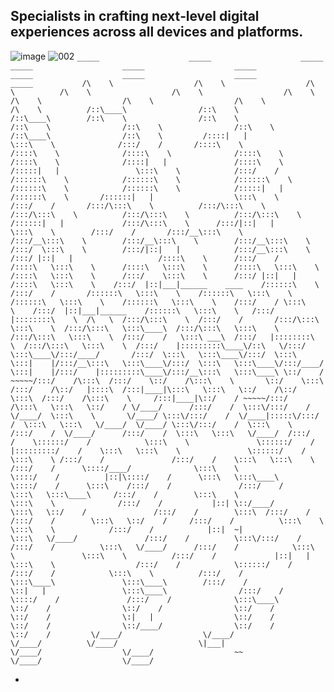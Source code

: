 ## Specialists in crafting next‑level digital experiences across all devices and platforms.
![image](https://github.com/user-attachments/assets/92298781-6761-4520-9143-8f3cb568133a)
![002](https://github.com/user-attachments/assets/4dd9372b-e83f-43e3-8dac-0f865411c786)
`
          _____                    _____                    _____            _____                    _____                    _____                    _____                    _____                    _____                    _____          
         /\    \                  /\    \                  /\    \          /\    \                  /\    \                  /\    \                  /\    \                  /\    \                  /\    \                  /\    \         
        /::\____\                /::\    \                /::\____\        /::\    \                /::\    \                /::\    \                /::\    \                /::\    \                /::\____\                /::\    \        
       /::::|   |                \:::\    \              /:::/    /       /::::\    \              /::::\    \              /::::\    \              /::::\    \              /::::\    \              /::::|   |               /::::\    \       
      /:::::|   |                 \:::\    \            /:::/    /       /::::::\    \            /::::::\    \            /::::::\    \            /::::::\    \            /::::::\    \            /:::::|   |              /::::::\    \      
     /::::::|   |                  \:::\    \          /:::/    /       /:::/\:::\    \          /:::/\:::\    \          /:::/\:::\    \          /:::/\:::\    \          /:::/\:::\    \          /::::::|   |             /:::/\:::\    \     
    /:::/|::|   |                   \:::\    \        /:::/    /       /:::/__\:::\    \        /:::/__\:::\    \        /:::/__\:::\    \        /:::/__\:::\    \        /:::/  \:::\    \        /:::/|::|   |            /:::/__\:::\    \    
   /:::/ |::|   |                   /::::\    \      /:::/    /       /::::\   \:::\    \      /::::\   \:::\    \      /::::\   \:::\    \      /::::\   \:::\    \      /:::/    \:::\    \      /:::/ |::|   |           /::::\   \:::\    \   
  /:::/  |::|___|______    ____    /::::::\    \    /:::/    /       /::::::\   \:::\    \    /::::::\   \:::\    \    /::::::\   \:::\    \    /::::::\   \:::\    \    /:::/    / \:::\    \    /:::/  |::|___|______    /::::::\   \:::\    \  
 /:::/   |::::::::\    \  /\   \  /:::/\:::\    \  /:::/    /       /:::/\:::\   \:::\    \  /:::/\:::\   \:::\____\  /:::/\:::\   \:::\    \  /:::/\:::\   \:::\    \  /:::/    /   \:::\ ___\  /:::/   |::::::::\    \  /:::/\:::\   \:::\    \ 
/:::/    |:::::::::\____\/::\   \/:::/  \:::\____\/:::/____/       /:::/  \:::\   \:::\____\/:::/  \:::\   \:::|    |/:::/__\:::\   \:::\____\/:::/  \:::\   \:::\____\/:::/____/     \:::|    |/:::/    |:::::::::\____\/:::/__\:::\   \:::\____\
\::/    / ~~~~~/:::/    /\:::\  /:::/    \::/    /\:::\    \       \::/    \:::\  /:::/    /\::/   |::::\  /:::|____|\:::\   \:::\   \::/    /\::/    \:::\  /:::/    /\:::\    \     /:::|____|\::/    / ~~~~~/:::/    /\:::\   \:::\   \::/    /
 \/____/      /:::/    /  \:::\/:::/    / \/____/  \:::\    \       \/____/ \:::\/:::/    /  \/____|:::::\/:::/    /  \:::\   \:::\   \/____/  \/____/ \:::\/:::/    /  \:::\    \   /:::/    /  \/____/      /:::/    /  \:::\   \:::\   \/____/ 
             /:::/    /    \::::::/    /            \:::\    \               \::::::/    /         |:::::::::/    /    \:::\   \:::\    \               \::::::/    /    \:::\    \ /:::/    /               /:::/    /    \:::\   \:::\    \     
            /:::/    /      \::::/____/              \:::\    \               \::::/    /          |::|\::::/    /      \:::\   \:::\____\               \::::/    /      \:::\    /:::/    /               /:::/    /      \:::\   \:::\____\    
           /:::/    /        \:::\    \               \:::\    \              /:::/    /           |::| \::/____/        \:::\   \::/    /               /:::/    /        \:::\  /:::/    /               /:::/    /        \:::\   \::/    /    
          /:::/    /          \:::\    \               \:::\    \            /:::/    /            |::|  ~|               \:::\   \/____/               /:::/    /          \:::\/:::/    /               /:::/    /          \:::\   \/____/     
         /:::/    /            \:::\    \               \:::\    \          /:::/    /             |::|   |                \:::\    \                  /:::/    /            \::::::/    /               /:::/    /            \:::\    \         
        /:::/    /              \:::\____\               \:::\____\        /:::/    /              \::|   |                 \:::\____\                /:::/    /              \::::/    /               /:::/    /              \:::\____\        
        \::/    /                \::/    /                \::/    /        \::/    /                \:|   |                  \::/    /                \::/    /                \::/____/                \::/    /                \::/    /        
         \/____/                  \/____/                  \/____/          \/____/                  \|___|                   \/____/                  \/____/                  ~~                       \/____/                  \/____/         
         `


























-
